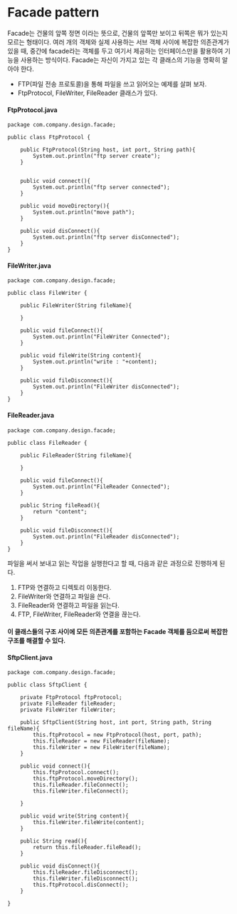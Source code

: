 # Facade pattern
Facade는 건물의 앞쪽 정면 이라는 뜻으로, 건물의 앞쪽만 보이고 뒤쪽은 뭐가 있는지 모르는 형태이다.
여러 개의 객체와 실제 사용하는 서브 객체 사이에 복잡한 의존관계가 있을 때,
중간에 facade라는 객체를 두고 여기서 제공하는 인터페이스만을 활용하여 기능을 사용하는 방식이다.
Facade는 자신이 가지고 있는 각 클래스의 기능을 명확히 알아야 한다.

- FTP(파일 전송 프로토콜)을 통해 파일을 쓰고 읽어오는 예제를 살펴 보자.
- FtpProtocol, FileWriter, FileReader 클래스가 있다.
#### FtpProtocol.java
```
package com.company.design.facade;

public class FtpProtocol {

    public FtpProtocol(String host, int port, String path){
        System.out.println("ftp server create");
    }


    public void connect(){
        System.out.println("ftp server connected");
    }

    public void moveDirectory(){
        System.out.println("move path");
    }

    public void disConnect(){
        System.out.println("ftp server disConnected");
    }
}
```
#### FileWriter.java
```
package com.company.design.facade;

public class FileWriter {

    public FileWriter(String fileName){

    }

    public void fileConnect(){
        System.out.println("FileWriter Connected");
    }

    public void fileWrite(String content){
        System.out.println("write : "+content);
    }

    public void fileDisconnect(){
        System.out.println("FileWriter disConnected");
    }
}
```
#### FileReader.java
```
package com.company.design.facade;

public class FileReader {

    public FileReader(String fileName){

    }

    public void fileConnect(){
        System.out.println("FileReader Connected");
    }

    public String fileRead(){
        return "content";
    }

    public void fileDisconnect(){
        System.out.println("FileReader disConnected");
    }
}
```

파일을 써서 보내고 읽는 작업을 실행한다고 할 때, 다음과 같은 과정으로 진행하게 된다.
1. FTP와 연결하고 디렉토리 이동한다.
2. FileWriter와 연결하고 파일을 쓴다.
3. FileReader와 연결하고 파일을 읽는다.
4. FTP, FileWriter, FileReader와 연결을 끊는다.

#### 이 클래스들의 구조 사이에 모든 의존관계를 포함하는 Facade 객체를 둠으로써 복잡한 구조를 해결할 수 있다.
#### SftpClient.java
```
package com.company.design.facade;

public class SftpClient {

    private FtpProtocol ftpProtocol;
    private FileReader fileReader;
    private FileWriter fileWriter;

    public SftpClient(String host, int port, String path, String fileName){
        this.ftpProtocol = new FtpProtocol(host, port, path);
        this.fileReader = new FileReader(fileName);
        this.fileWriter = new FileWriter(fileName);
    }

    public void connect(){
        this.ftpProtocol.connect();
        this.ftpProtocol.moveDirectory();
        this.fileReader.fileConnect();
        this.fileWriter.fileConnect();

    }

    public void write(String content){
        this.fileWriter.fileWrite(content);
    }

    public String read(){
        return this.fileReader.fileRead();
    }

    public void disConnect(){
        this.fileReader.fileDisconnect();
        this.fileWriter.fileDisconnect();
        this.ftpProtocol.disConnect();
    }

}
```
